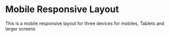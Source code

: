 # Mobile Responsive Layout
 This is a mobile responsive layout for three devices for mobiles, Tablets and larger screens
